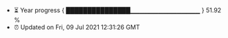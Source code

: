 - ⏳ Year progress { ███████████████▁▁▁▁▁▁▁▁▁▁▁▁▁▁▁ } 51.92 %
- ⏰ Updated on Fri, 09 Jul 2021 12:31:26 GMT

